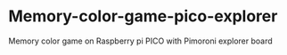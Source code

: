 # Memory-color-game-pico-explorer
Memory color game on Raspberry pi PICO with Pimoroni explorer board
